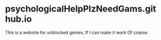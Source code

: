 # psychologicalHelpPlzNeedGams.github.io
This is a website for unblocked games, If I can make it work Of coarse.
